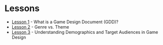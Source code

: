 # Lessons

- [Lesson 1](lessons/lesson_1.md) - What is a Game Design Document (GDD)?
- [Lesson 2](lessons/lesson_2.md) - Genre vs. Theme
- [Lesson 3](lessons/lesson_3.md) - Understanding Demographics and Target Audiences in Game Design
